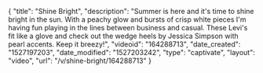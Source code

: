 {
    "title": "Shine Bright",
    "description": "Summer is here and it's time to shine bright in the sun. With a peachy glow and bursts of crisp white pieces I'm having fun playing in the lines between business and casual. These Levi's fit like a glove and check out the wedge heels by Jessica Simpson with pearl accents. Keep it breezy!",
    "videoid": "164288713",
    "date_created": "1527197203",
    "date_modified": "1527203242",
    "type": "captivate",
    "layout": "video",
    "url": "\/v\/shine-bright\/164288713"
}